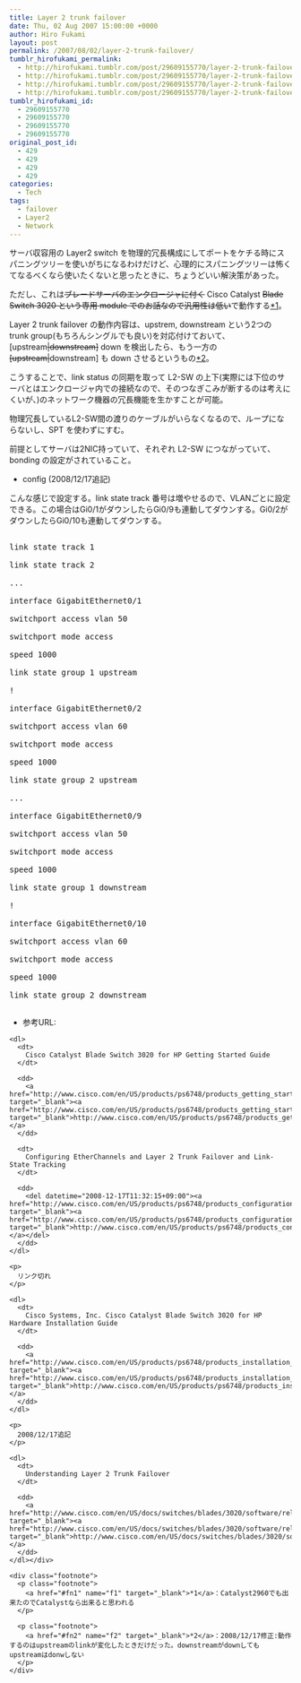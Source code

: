 ```yaml
---
title: Layer 2 trunk failover
date: Thu, 02 Aug 2007 15:00:00 +0000
author: Hiro Fukami
layout: post
permalink: /2007/08/02/layer-2-trunk-failover/
tumblr_hirofukami_permalink:
  - http://hirofukami.tumblr.com/post/29609155770/layer-2-trunk-failover
  - http://hirofukami.tumblr.com/post/29609155770/layer-2-trunk-failover
  - http://hirofukami.tumblr.com/post/29609155770/layer-2-trunk-failover
  - http://hirofukami.tumblr.com/post/29609155770/layer-2-trunk-failover
tumblr_hirofukami_id:
  - 29609155770
  - 29609155770
  - 29609155770
  - 29609155770
original_post_id:
  - 429
  - 429
  - 429
  - 429
categories:
  - Tech
tags:
  - failover
  - Layer2
  - Network
---
```

<div class="section">
  <p>
    サーバ収容用の Layer2 switch を物理的冗長構成にしてポートをケチる時にスパニングツリーを使いがちになるわけだけど、心理的にスパニングツリーは怖くてなるべくなら使いたくないと思ったときに、ちょうどいい解決策があった。
  </p>
  
  <p>
    ただし、これは<del datetime="2008-12-17T11:32:15+09:00">ブレードサーバのエンクロージャに付く</del> Cisco Catalyst <del datetime="2008-12-17T11:32:15+09:00">Blade Switch 3020 という専用 module でのお話なので汎用性は低い</del>で動作する<span class="footnote"><a href="#f1" name="fn1" title="Catalyst2960でも出来たのでCatalystなら出来ると思われる" target="_blank">*1</a></span>。
  </p>
  
  <p>
    Layer 2 trunk failover の動作内容は、upstrem, downstream という2つの trunk group(もちろんシングルでも良い)を対応付けておいて、[upstream<del datetime="2008-12-17T11:32:15+09:00">|downstream]</del> down を検出したら、もう一方の <del datetime="2008-12-17T11:32:15+09:00">[upstream|</del>downstream] も down させるというもの<span class="footnote"><a href="#f2" name="fn2" title="2008/12/17修正:動作するのはupstreamのlinkが変化したときだけだった。downstreamがdownしてもupstreamはdonwしない" target="_blank">*2</a></span>。
  </p>
  
  <p>
    こうすることで、link status の同期を取って L2-SW の上下(実際には下位のサーバとはエンクロージャ内での接続なので、そのつなぎこみが断するのは考えにくいが、)のネットワーク機器の冗長機能を生かすことが可能。
  </p>
  
  <p>
    物理冗長しているL2-SW間の渡りのケーブルがいらなくなるので、ループにならないし、SPT を使わずにすむ。
  </p>
  
  <p>
    前提としてサーバは2NIC持っていて、それぞれ L2-SW につながっていて、bonding の設定がされていること。
  </p>
  
  <ul>
    <li>
      config (2008/12/17追記)
    </li>
  </ul>
  
  <p>
    こんな感じで設定する。link state track 番号は増やせるので、VLANごとに設定できる。この場合はGi0/1がダウンしたらGi0/9も連動してダウンする。Gi0/2がダウンしたらGi0/10も連動してダウンする。
  </p>
  
  <pre>

link state track 1

link state track 2

...

interface GigabitEthernet0/1

switchport access vlan 50

switchport mode access

speed 1000

link state group 1 upstream

!

interface GigabitEthernet0/2

switchport access vlan 60

switchport mode access

speed 1000

link state group 2 upstream

...

interface GigabitEthernet0/9

switchport access vlan 50

switchport mode access

speed 1000

link state group 1 downstream

!

interface GigabitEthernet0/10

switchport access vlan 60

switchport mode access

speed 1000

link state group 2 downstream

</pre>
  
  <p>
    <ul>
      <li>
        参考URL:
      </li>
    </ul>
    
    <dl>
      <dt>
        Cisco Catalyst Blade Switch 3020 for HP Getting Started Guide
      </dt>
      
      <dd>
        <a href="http://www.cisco.com/en/US/products/ps6748/products_getting_started_guide09186a00806c38a8.html" target="_blank"><a href="http://www.cisco.com/en/US/products/ps6748/products_getting_started_guide09186a00806c38a8.html" target="_blank">http://www.cisco.com/en/US/products/ps6748/products_getting_started_guide09186a00806c38a8.html</a></a>
      </dd>
      
      <dt>
        Configuring EtherChannels and Layer 2 Trunk Failover and Link-State Tracking
      </dt>
      
      <dd>
        <del datetime="2008-12-17T11:32:15+09:00"><a href="http://www.cisco.com/en/US/products/ps6748/products_configuration_guide_chapter09186a00806c3477.html" target="_blank"><a href="http://www.cisco.com/en/US/products/ps6748/products_configuration_guide_chapter09186a00806c3477.html" target="_blank">http://www.cisco.com/en/US/products/ps6748/products_configuration_guide_chapter09186a00806c3477.html</a></a></del>
      </dd>
    </dl>
    
    <p>
      リンク切れ
    </p>
    
    <dl>
      <dt>
        Cisco Systems, Inc. Cisco Catalyst Blade Switch 3020 for HP Hardware Installation Guide
      </dt>
      
      <dd>
        <a href="http://www.cisco.com/en/US/products/ps6748/products_installation_guide_chapter09186a008065b0b9.html" target="_blank"><a href="http://www.cisco.com/en/US/products/ps6748/products_installation_guide_chapter09186a008065b0b9.html" target="_blank">http://www.cisco.com/en/US/products/ps6748/products_installation_guide_chapter09186a008065b0b9.html</a></a>
      </dd>
    </dl>
    
    <p>
      2008/12/17追記
    </p>
    
    <dl>
      <dt>
        Understanding Layer 2 Trunk Failover
      </dt>
      
      <dd>
        <a href="http://www.cisco.com/en/US/docs/switches/blades/3020/software/release/12.2_25_sef1/configuration/guide/swethchl.html#wp1346176" target="_blank"><a href="http://www.cisco.com/en/US/docs/switches/blades/3020/software/release/12.2_25_sef1/configuration/guide/swethchl.html#wp1346176" target="_blank">http://www.cisco.com/en/US/docs/switches/blades/3020/software/release/12.2_25_sef1/configuration/guide/swethchl.html#wp1346176</a></a>
      </dd>
    </dl></div> 
    
    <div class="footnote">
      <p class="footnote">
        <a href="#fn1" name="f1" target="_blank">*1</a>：Catalyst2960でも出来たのでCatalystなら出来ると思われる
      </p>
      
      <p class="footnote">
        <a href="#fn2" name="f2" target="_blank">*2</a>：2008/12/17修正:動作するのはupstreamのlinkが変化したときだけだった。downstreamがdownしてもupstreamはdonwしない
      </p>
    </div>